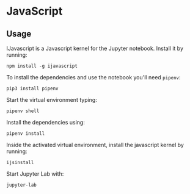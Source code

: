 # JavaScript

## Usage

IJavascript is a Javascript kernel for the Jupyter notebook. Install it by running:
```shell
npm install -g ijavascript
```
To install the dependencies and use the notebook you'll need `pipenv`:
```shell
pip3 install pipenv
```
Start the virtual environment typing:
```shell
pipenv shell
```
Install the dependencies using:
```shell
pipenv install
```
Inside the activated virtual environment, install the javascript kernel by running:
```shell
ijsinstall
```
Start Jupyter Lab with:
```shell
jupyter-lab
```